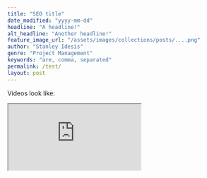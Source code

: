 ```yaml
---
title: "SEO title"
date_modified: "yyyy-mm-dd"
headline: "A headline!"
alt_headline: "Another headline!"
feature_image_url: "/assets/images/collections/posts/....png"
author: "Stanley Idesis"
genre: "Project Management"
keywords: "are, comma, separated"
permalink: /test/
layout: post
---
```

Videos look like:

<div class="post-video-wrapper">
  <iframe src="https://www.youtube.com/embed/v84x2bxw0HU">
  </iframe>
</div>
